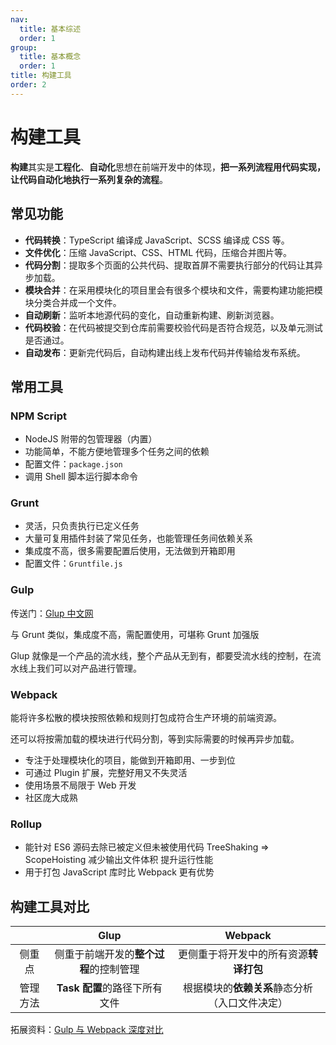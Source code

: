 ```yaml
---
nav:
  title: 基本综述
  order: 1
group:
  title: 基本概念
  order: 1
title: 构建工具
order: 2
---
```


# 构建工具

**构建**其实是**工程化**、**自动化**思想在前端开发中的体现，**把一系列流程用代码实现，让代码自动化地执行一系列复杂的流程**。

## 常见功能

- **代码转换**：TypeScript 编译成 JavaScript、SCSS 编译成 CSS 等。
- **文件优化**：压缩 JavaScript、CSS、HTML 代码，压缩合并图片等。
- **代码分割**：提取多个页面的公共代码、提取首屏不需要执行部分的代码让其异步加载。
- **模块合并**：在采用模块化的项目里会有很多个模块和文件，需要构建功能把模块分类合并成一个文件。
- **自动刷新**：监听本地源代码的变化，自动重新构建、刷新浏览器。
- **代码校验**：在代码被提交到仓库前需要校验代码是否符合规范，以及单元测试是否通过。
- **自动发布**：更新完代码后，自动构建出线上发布代码并传输给发布系统。

## 常用工具

### NPM Script

- NodeJS 附带的包管理器（内置）
- 功能简单，不能方便地管理多个任务之间的依赖
- 配置文件：`package.json`
- 调用 Shell 脚本运行脚本命令

### Grunt

- 灵活，只负责执行已定义任务
- 大量可复用插件封装了常见任务，也能管理任务间依赖关系
- 集成度不高，很多需要配置后使用，无法做到开箱即用
- 配置文件：`Gruntfile.js`

### Gulp

传送门：[Glup 中文网](https://www.gulpjs.com.cn/)

与 Grunt 类似，集成度不高，需配置使用，可堪称 Grunt 加强版

Glup 就像是一个产品的流水线，整个产品从无到有，都要受流水线的控制，在流水线上我们可以对产品进行管理。

### Webpack

能将许多松散的模块按照依赖和规则打包成符合生产环境的前端资源。

还可以将按需加载的模块进行代码分割，等到实际需要的时候再异步加载。

- 专注于处理模块化的项目，能做到开箱即用、一步到位
- 可通过 Plugin 扩展，完整好用又不失灵活
- 使用场景不局限于 Web 开发
- 社区庞大成熟

### Rollup

- 能针对 ES6 源码去除已被定义但未被使用代码 TreeShaking => ScopeHoisting 减少输出文件体积 提升运行性能
- 用于打包 JavaScript 库时比 Webpack 更有优势

## 构建工具对比

|          |                  Glup                  |                    Webpack                     |
| :------: | :------------------------------------: | :--------------------------------------------: |
|  侧重点  | 侧重于前端开发的**整个过程**的控制管理 |     更侧重于将开发中的所有资源**转译打包**     |
| 管理方法 |     **Task 配置**的路径下所有文件      | 根据模块的**依赖关系**静态分析（入口文件决定） |

拓展资料：[Gulp 与 Webpack 深度对比](https://www.cnblogs.com/RuMengkai/p/6667321.html)
